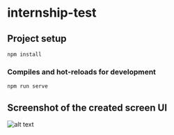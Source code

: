 # internship-test

## Project setup
```
npm install
```

### Compiles and hot-reloads for development
```
npm run serve
```

## Screenshot of the created screen UI

![alt text](https://github.com/harshtandiya/internship-task-frappe-harsh/blob/master/Screenshot%202023-03-30%20142626.png)

